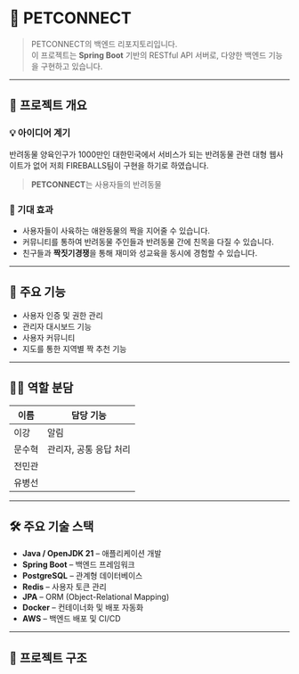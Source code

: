 # 🧠 PETCONNECT

> PETCONNECT의 백엔드 리포지토리입니다.  
> 이 프로젝트는 **Spring Boot** 기반의 RESTful API 서버로, 다양한 백엔드 기능을 구현하고 있습니다.

---

## 📌 프로젝트 개요

### 💡 아이디어 계기
반려동물 양육인구가 1000만인 대한민국에서 서비스가 되는 반려동물 관련 대형 웹사이트가 없어 저희 FIREBALLS팀이 구현을 하기로 하였습니다. 

> **PETCONNECT**는 사용자들의 반려동물

### 🎯 기대 효과
- 사용자들이 사육하는 애완동물의 짝을 지어줄 수 있습니다. 
- 커뮤니티를 통하여 반려동물 주인들과 반려동물 간에 친목을 다질 수 있습니다.
- 친구들과 **짝짓기경쟁**을 통해 재미와 성교육을 동시에 경험할 수 있습니다.

---

## 🔧 주요 기능
- 사용자 인증 및 권한 관리
- 관리자 대시보드 기능
- 사용자 커뮤니티
- 지도를 통한 지역별 짝 추천 기능 


---

## 🧑‍💻 역할 분담
| 이름     | 담당 기능 |
|----------|-----------|
| 이강 | 알림 |
| 문수혁 | 관리자, 공통 응답 처리 |
| 전민관 |  |
| 유병선 |  |

---

## 🛠 주요 기술 스택

- **Java / OpenJDK 21** – 애플리케이션 개발
- **Spring Boot** – 백엔드 프레임워크
- **PostgreSQL** – 관계형 데이터베이스
- **Redis** – 사용자 토큰 관리
- **JPA** – ORM (Object-Relational Mapping)
- **Docker** – 컨테이너화 및 배포 자동화
- **AWS** – 백엔드 배포 및 CI/CD

---

## 📁 프로젝트 구조

